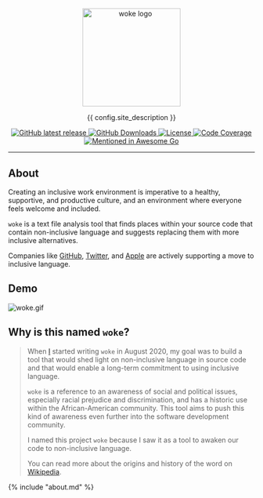#

<p align="center">
<img alt="woke logo" src="https://raw.githubusercontent.com/get-woke/woke/main/assets/default-monochrome.svg" width="200" />
<p align="center">{{ config.site_description }}</p>
</p>

<div align="center">
  <a href="{{config.repo_url}}/releases">
    <img alt="GitHub latest release" src="https://img.shields.io/github/v/release/get-woke/woke?logo=github&sort=semver">
  </a>
  <a href="{{config.repo_url}}/releases">
    <img alt="GitHub Downloads" src="https://img.shields.io/github/downloads/get-woke/woke/total">
  </a>
  <a href="{{config.repo_url}}/blob/main/LICENSE">
    <img alt="License" src="https://img.shields.io/badge/license-MIT-blue.svg">
  </a>
  <a href="https://codecov.io/gh/get-woke/woke/branch/main">
    <img alt="Code Coverage" src="https://codecov.io/gh/get-woke/woke/branch/main/graph/badge.svg?token=BP133BM3HP">
  </a>
  <a href="https://github.com/avelino/awesome-go#other-software">
    <img alt="Mentioned in Awesome Go" src="https://awesome.re/mentioned-badge.svg">
  </a>
</div>

---

## About

Creating an inclusive work environment is imperative to a healthy, supportive, and
productive culture, and an environment where everyone feels welcome and included.

`woke` is a text file analysis tool that finds places within your source code that contain
non-inclusive language and suggests replacing them with more inclusive alternatives.

Companies like [GitHub](https://github.com/github/renaming), [Twitter](https://twitter.com/TwitterEng/status/1278733303508418560), and [Apple](https://developer.apple.com/news/?id=1o9zxsxl) are actively supporting a move to inclusive language.

## Demo

![woke.gif](https://raw.githubusercontent.com/get-woke/get-woke.github.io/main/img/woke.gif)

## Why is this named `woke`?

> When [I](https://github.com/caitlinelfring) started writing `woke` in August 2020, my goal was to build a
> tool that would shed light on non-inclusive language in source code and that would enable a long-term commitment to using inclusive language.
>
> `woke` is a reference to an awareness of social and political issues, especially racial prejudice and discrimination,
> and has a historic use within the African-American community.
> This tool aims to push this kind of awareness even further into the software development community.
>
> I named this project `woke` because I saw it as a tool to awaken our code to non-inclusive language.
>
> You can read more about the origins and history of the word on [Wikipedia](https://en.wikipedia.org/wiki/Woke).

{% include "about.md" %}
